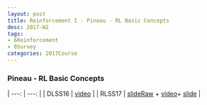 ```yaml
---
layout: post
title: Reinforcement I - Pineau - RL Basic Concepts
desc: 2017-W2
tags:
- 6Reinforcement
- 0Survey
categories: 2017Course
---
```


### Pineau - RL Basic Concepts  

| ---: | ---: |
| DLSS16 | [video](http://videolectures.net/deeplearning2016_pineau_reinforcement_learning/) |
| RLSS17 | [slideRaw](https://drive.google.com/file/d/0BzUSSMdMszk6bjl3eU5CVmU0cWs/view) + [video](http://videolectures.net/deeplearning2016_pineau_advanced_topics/)+ [slide](http://videolectures.net/site/normal_dl/tag=1137927/deeplearning2017_pineau_reinforcement_learning_01.pdf) |
